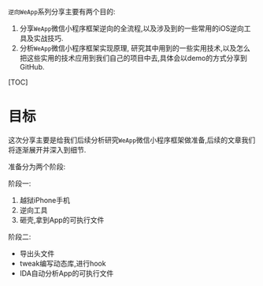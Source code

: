 `逆向WeApp`系列分享主要有两个目的:
1. 分享`WeApp`微信小程序框架逆向的全流程,以及涉及到的一些常用的iOS逆向工具及实战技巧.
2. 分析`WeApp`微信小程序框架实现原理, 研究其中用到的一些实用技术,以及怎么把这些实用的技术应用到我们自己的项目中去,具体会以demo的方式分享到GitHub.

[TOC]

# 目标

这次分享主要是给我们后续分析研究`WeApp`微信小程序框架做准备,后续的文章我们将逐渐展开并深入到细节.

准备分为两个阶段:

阶段一:
1. 越狱iPhone手机
1. 逆向工具
1. 砸壳,拿到App的可执行文件

阶段二:
- 导出头文件
- tweak编写动态库,进行hook
- IDA自动分析App的可执行文件
